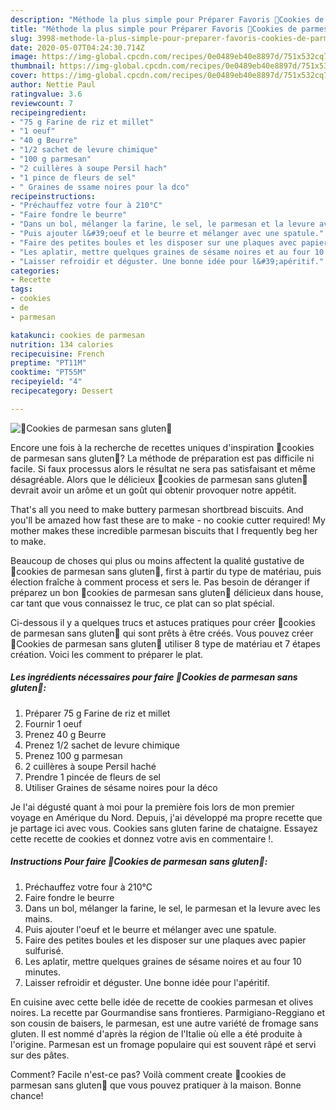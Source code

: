 ```yaml
---
description: "Méthode la plus simple pour Préparer Favoris 🔸Cookies de parmesan sans gluten🔸"
title: "Méthode la plus simple pour Préparer Favoris 🔸Cookies de parmesan sans gluten🔸"
slug: 3998-methode-la-plus-simple-pour-preparer-favoris-cookies-de-parmesan-sans-gluten
date: 2020-05-07T04:24:30.714Z
image: https://img-global.cpcdn.com/recipes/0e0489eb40e8897d/751x532cq70/🔸cookies-de-parmesan-sans-gluten🔸-photo-principale-de-la-recette.jpg
thumbnail: https://img-global.cpcdn.com/recipes/0e0489eb40e8897d/751x532cq70/🔸cookies-de-parmesan-sans-gluten🔸-photo-principale-de-la-recette.jpg
cover: https://img-global.cpcdn.com/recipes/0e0489eb40e8897d/751x532cq70/🔸cookies-de-parmesan-sans-gluten🔸-photo-principale-de-la-recette.jpg
author: Nettie Paul
ratingvalue: 3.6
reviewcount: 7
recipeingredient:
- "75 g Farine de riz et millet"
- "1 oeuf"
- "40 g Beurre"
- "1/2 sachet de levure chimique"
- "100 g parmesan"
- "2 cuillères à soupe Persil hach"
- "1 pince de fleurs de sel"
- " Graines de ssame noires pour la dco"
recipeinstructions:
- "Préchauffez votre four à 210°C"
- "Faire fondre le beurre"
- "Dans un bol, mélanger la farine, le sel, le parmesan et la levure avec les mains."
- "Puis ajouter l&#39;oeuf et le beurre et mélanger avec une spatule."
- "Faire des petites boules et les disposer sur une plaques avec papier sulfurisé."
- "Les aplatir, mettre quelques graines de sésame noires et au four 10 minutes."
- "Laisser refroidir et déguster. Une bonne idée pour l&#39;apéritif."
categories:
- Recette
tags:
- cookies
- de
- parmesan

katakunci: cookies de parmesan 
nutrition: 134 calories
recipecuisine: French
preptime: "PT11M"
cooktime: "PT55M"
recipeyield: "4"
recipecategory: Dessert

---
```



![🔸Cookies de parmesan sans gluten🔸](https://img-global.cpcdn.com/recipes/0e0489eb40e8897d/751x532cq70/🔸cookies-de-parmesan-sans-gluten🔸-photo-principale-de-la-recette.jpg)

Encore une fois à la recherche de recettes uniques d'inspiration 🔸cookies de parmesan sans gluten🔸? La méthode de préparation est pas difficile ni facile. Si faux processus alors le résultat ne sera pas satisfaisant et même désagréable. Alors que le délicieux 🔸cookies de parmesan sans gluten🔸 devrait avoir un arôme et un goût qui obtenir provoquer notre appétit.

That&#39;s all you need to make buttery parmesan shortbread biscuits. And you&#39;ll be amazed how fast these are to make - no cookie cutter required! My mother makes these incredible parmesan biscuits that I frequently beg her to make.

Beaucoup de choses qui plus ou moins affectent la qualité gustative de 🔸cookies de parmesan sans gluten🔸, first à partir du type de matériau, puis élection fraîche à comment process et sers le. Pas besoin de déranger if préparez un bon 🔸cookies de parmesan sans gluten🔸 délicieux dans house, car tant que vous connaissez le truc, ce plat can so plat spécial.


Ci-dessous il y a quelques trucs et astuces pratiques pour créer 🔸cookies de parmesan sans gluten🔸 qui sont prêts à être créés. Vous pouvez créer 🔸Cookies de parmesan sans gluten🔸 utiliser 8 type de matériau et 7 étapes création. Voici les comment to préparer le plat.

<!--inarticleads1-->

##### Les ingrédients nécessaires pour faire 🔸Cookies de parmesan sans gluten🔸:

1. Préparer 75 g Farine de riz et millet
1. Fournir 1 oeuf
1. Prenez 40 g Beurre
1. Prenez 1/2 sachet de levure chimique
1. Prenez 100 g parmesan
1.  2 cuillères à soupe Persil haché
1. Prendre 1 pincée de fleurs de sel
1. Utiliser  Graines de sésame noires pour la déco


Je l&#39;ai dégusté quant à moi pour la première fois lors de mon premier voyage en Amérique du Nord. Depuis, j&#39;ai développé ma propre recette que je partage ici avec vous. Cookies sans gluten farine de chataigne. Essayez cette recette de cookies et donnez votre avis en commentaire !. 

<!--inarticleads2-->

##### Instructions Pour faire 🔸Cookies de parmesan sans gluten🔸:

1. Préchauffez votre four à 210°C
1. Faire fondre le beurre
1. Dans un bol, mélanger la farine, le sel, le parmesan et la levure avec les mains.
1. Puis ajouter l&#39;oeuf et le beurre et mélanger avec une spatule.
1. Faire des petites boules et les disposer sur une plaques avec papier sulfurisé.
1. Les aplatir, mettre quelques graines de sésame noires et au four 10 minutes.
1. Laisser refroidir et déguster. Une bonne idée pour l&#39;apéritif.


En cuisine avec cette belle idée de recette de cookies parmesan et olives noires. La recette par Gourmandise sans frontieres. Parmigiano-Reggiano et son cousin de baisers, le parmesan, est une autre variété de fromage sans gluten. Il est nommé d&#39;après la région de l&#39;Italie où elle a été produite à l&#39;origine. Parmesan est un fromage populaire qui est souvent râpé et servi sur des pâtes. 


Comment? Facile n'est-ce pas? Voilà comment create 🔸cookies de parmesan sans gluten🔸 que vous pouvez pratiquer à la maison. Bonne chance!
